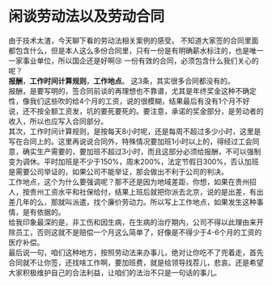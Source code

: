 # 闲谈劳动法以及劳动合同
由于技术太渣，今天聊下看的劳动法相关案例的感受。
不知道大家签的合同里面都包含什么，但是本人这么多份合同里，只有一份是有明确薪水标注的，也是唯一一家事业单位，所以国企还是好啊😢
一份有效的合同，必须包含什么我们关心的呢？  
__报酬__，__工作时间计算规则__，__工作地点__。 这3条，其实很多合同都没有的。  
报酬，是要写明的，签合同前谈的再理想也不靠谱，尤其是年终奖金这种不确定性，像我们这些吹的给4个月的工资，说的很模糊，结果最后有没有1个月不好说，还不按全额工资发，坑的要死要死的。要注意，承诺的奖金部分，是劳动者的收入，所以也应写入合同部分。  
其次，工作时间计算规则，是按每天8小时呢，还是每周不超过多少小时，这里是写在合同上的。这里再说说合同外，特殊情况要加班1小时以上的，得经过工会同意，确实生产需要的，要加班不超过3小时，而且这部分必须给报酬，不可以强制变为调休。平时加班是不少于150%，周末200%，法定节假日300%，否认加班是需要公司举证的，如果公司不能举证，那会做出不利于公司的判决。  
工作地点，这个为什么要强调呢？那不还是因为地域差距，你想，如果在贵州招人，按贵州工资水平和社保给付，结果上班后就把你派去北京，说的是出差，有出差几年的么，那就叫派遣，找个廉价劳动力。所以写上工作地点，如果发生这种事情，是有依据的。  
给我印象最深的是，非工伤和因生病，在生病的治疗期内，公司不得以此理由来开除员工，否则这就不是赔偿一个月这么简单了，好像是不得少于4-6个月的工资的医疗补偿。  
最后说一句，咱们这种地方，按照劳动法来办事儿，绝对让你吃不了兜着走，首先合同就不让你签，还找啥工作啊，要加班费，就是给领导找茬儿，悲哀。还是希望大家积极维护自己的合法利益，让咱们的法治不只是一句话的事儿。

